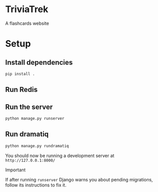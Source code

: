 # TriviaTrek

A flashcards website

# Setup

## Install dependencies

```sh
pip install .
```

## Run Redis

## Run the server

```sh
python manage.py runserver
```

## Run dramatiq

```sh
python manage.py rundramatiq
```

You should now be running a development server at `http://127.0.0.1:8000/`

> [!IMPORTANT]
> If after running `runserver` Django warns you about pending migrations, follow its instructions to fix it.